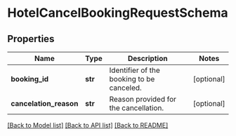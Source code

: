 # HotelCancelBookingRequestSchema

## Properties
Name | Type | Description | Notes
------------ | ------------- | ------------- | -------------
**booking_id** | **str** | Identifier of the booking to be canceled. | [optional] 
**cancelation_reason** | **str** | Reason provided for the cancellation. | [optional] 

[[Back to Model list]](../README.md#documentation-for-models) [[Back to API list]](../README.md#documentation-for-api-endpoints) [[Back to README]](../README.md)

